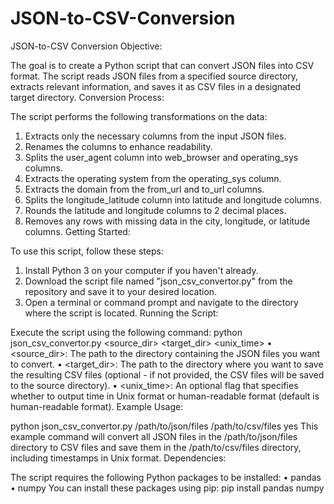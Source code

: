 # JSON-to-CSV-Conversion


JSON-to-CSV Conversion Objective: 


The goal is to create a Python script that can convert JSON files into CSV format. The script reads JSON files from a specified source directory, extracts relevant information, and saves it as CSV files in a designated target directory.
Conversion Process: 

The script performs the following transformations on the data:

1.	Extracts only the necessary columns from the input JSON files.
2.	Renames the columns to enhance readability.
3.	Splits the user_agent column into web_browser and operating_sys columns.
4.	Extracts the operating system from the operating_sys column.
5.	Extracts the domain from the from_url and to_url columns.
6.	Splits the longitude_latitude column into latitude and longitude columns.
7.	Rounds the latitude and longitude columns to 2 decimal places.
8.	Removes any rows with missing data in the city, longitude, or latitude columns.
Getting Started:

To use this script, follow these steps:
1.	Install Python 3 on your computer if you haven't already.
2.	Download the script file named "json_csv_convertor.py" from the repository and save it to your desired location.
3.	Open a terminal or command prompt and navigate to the directory where the script is located.
Running the Script: 

Execute the script using the following command: python json_csv_convertor.py <source_dir> <target_dir> <unix_time>
•	<source_dir>: The path to the directory containing the JSON files you want to convert.
•	<target_dir>: The path to the directory where you want to save the resulting CSV files (optional - if not provided, the CSV files will be saved to the source directory).
•	<unix_time>: An optional flag that specifies whether to output time in Unix format or human-readable format (default is human-readable format).
Example Usage: 

python json_csv_convertor.py /path/to/json/files /path/to/csv/files yes This example command will convert all JSON files in the /path/to/json/files directory to CSV files and save them in the /path/to/csv/files directory, including timestamps in Unix format.
Dependencies: 

The script requires the following Python packages to be installed:
•	pandas
•	numpy
You can install these packages using pip: pip install pandas numpy
